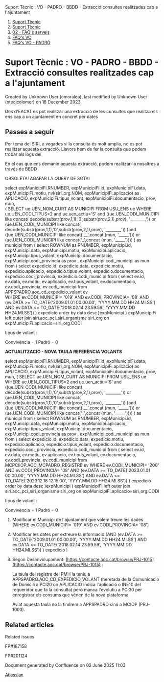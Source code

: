 Suport Tècnic : VO - PADRO - BBDD - Extracció consultes realitzades cap a l'ajuntament  

1.  [Suport Tècnic](index.md)
2.  [Suport Tècnic](13893782.md)
3.  [02 - FAQ's serveis](26313393.md)
4.  [FAQ's VO](28705575.md)
5.  [FAQ's VO - PADRÓ](28705583.md)

Suport Tècnic : VO - PADRO - BBDD - Extracció consultes realitzades cap a l'ajuntament
======================================================================================

Created by Unknown User (cmoralea), last modified by Unknown User (otecjcolomer) on 18 December 2023

Des d'EACAT es pot realitzar una extracció de les consultes que realitza els ens cap a un ajuntament en concret per dates

Passes a seguir
---------------

Per tema del SIRI, a vegades si la consulta és molt amplia, no es pot realitzar aquesta extracció. Llavors hem de fer la consulta que podem trobar als logs del 

  

En el cas que ens demanin aquesta extracció, podem realitzar-la nosaltres a través de BBDD

  

OBSOLETA! AGAFAR LA QUERY DE SOTA!

select expMunicipiFi.RNUMBER, expMunicipiFi.id, expMunicipiFi.data, expMunicipiFi.motiu, nvl(siri\_org.NOM, expMunicipiFi.aplicacio) as APLICACIO, expMunicipiFi.tipus\_volant, expMunicipiFi.documentacio, prov, mun,  
( SELECT ue.UEN\_NOM\_CURT AS MUNICIPI FROM USU\_ENS ue WHERE ue.UEN\_CODI\_TIPUS=2 and ue.uen\_actiu='S' and ((ue.UEN\_CODI\_MUNICIPI like concat( decode(substr(prov,1,1),'0',substr(prov,2,1),prov), '\_\_\_\_\_\_\_\_')) or (ue.UEN\_CODI\_MUNICIPI like concat( decode(substr(prov,1,1),'0',substr(prov,2,1),prov), '\_\_\_\_\_\_\_\_')) )and ((ue.UEN\_CODI\_MUNICIPI like concat('\_\_',concat (mun, '\_\_\_\_\_'))) or (ue.UEN\_CODI\_MUNICIPI like concat('\_',concat (mun, '\_\_\_\_\_'))))    ) as municipi
from    (
      select ROWNUM as RNUMBER, expMunicipi.id, expMunicipi.data, expMunicipi.motiu, expMunicipi.aplicacio, expMunicipi.tipus\_volant, expMunicipi.documentacio, expMunicipi.codi\_provincia as prov , expMunicipi.codi\_municipi as mun 
      from (
            select expedicio.id, expedicio.data, expedicio.motiu, expedicio.aplicacio, expedicio.tipus\_volant, expedicio.documentacio, expedicio.codi\_provincia, expedicio.codi\_municipi from (  select ev.id, ev.data, ev.motiu, ev.aplicacio, ev.tipus\_volant, ev.documentacio, ev.codi\_provincia, ev.codi\_municipi from APPSPADRO.aoc\_cd\_expedicio\_volant ev  
            WHERE ev.CODI\_MUNICIPI= '019' AND ev.CODI\_PROVINCIA= '08' 
            AND (ev.DATA >= TO\_DATE('2009.01.01 00.00.00', 'YYYY.MM.DD HH24.MI.SS') AND ev.DATA <= TO\_DATE('2018.02.14 23.59.59', 'YYYY.MM.DD HH24.MI.SS')) ) expedicio 
            order by data desc 
      )expMunicipi  ) expMunicipiFi  
left outer join siri.aoc\_pci\_siri\_organisme siri\_org on expMunicipiFi.aplicacio=siri\_org.CODI


tipus de volant :

Convivència	=	1
Padró	=	0

  

**ACTUALITZACIÓ - NOVA TAULA REFERÈNCIA VOLANTS**

select expMunicipiFi.RNUMBER, expMunicipiFi.id, expMunicipiFi.data, expMunicipiFi.motiu, nvl(siri\_org.NOM, expMunicipiFi.aplicacio) as APLICACIO, expMunicipiFi.tipus\_volant, expMunicipiFi.documentacio, prov, mun, 
( SELECT ue.UEN\_NOM\_CURT AS MUNICIPI FROM USU\_ENS ue WHERE ue.UEN\_CODI\_TIPUS=2 and ue.uen\_actiu='S' and ((ue.UEN\_CODI\_MUNICIPI like concat( decode(substr(prov,1,1),'0',substr(prov,2,1),prov), '\_\_\_\_\_\_\_\_')) or (ue.UEN\_CODI\_MUNICIPI like concat( decode(substr(prov,1,1),'0',substr(prov,2,1),prov), '\_\_\_\_\_\_\_\_')) )and ((ue.UEN\_CODI\_MUNICIPI like concat('\_\_',concat (mun, '\_\_\_\_\_'))) or (ue.UEN\_CODI\_MUNICIPI like concat('\_',concat (mun, '\_\_\_\_\_'))))    ) as municipi
from    (
      select ROWNUM as RNUMBER, expMunicipi.id, expMunicipi.data, expMunicipi.motiu, expMunicipi.aplicacio, expMunicipi.tipus\_volant, expMunicipi.documentacio, expMunicipi.codi\_provincia as prov , expMunicipi.codi\_municipi as mun
      from (
            select expedicio.id, expedicio.data, expedicio.motiu, expedicio.aplicacio, expedicio.tipus\_volant, expedicio.documentacio, expedicio.codi\_provincia, expedicio.codi\_municipi from (  select ev.id, ev.data, ev.motiu, ev.aplicacio, ev.tipus\_volant, ev.documentacio, ev.codi\_provincia, ev.codi\_municipi from MCPCIIOP.AOC\_MCPADRO\_REGISTRE ev 
            WHERE ev.CODI\_MUNICIPI= '200' AND ev.CODI\_PROVINCIA= '08'
            AND (ev.DATA >= TO\_DATE('2023.01.01 00.00.00', 'YYYY.MM.DD HH24.MI.SS') AND ev.DATA <= TO\_DATE('2023.12.18 12.15.00', 'YYYY.MM.DD HH24.MI.SS')) ) expedicio
            order by data desc
      )expMunicipi  ) expMunicipiFi 
left outer join siri.aoc\_pci\_siri\_organisme siri\_org on expMunicipiFi.aplicacio=siri\_org.CODI


tipus de volant :

Convivència	=	1
Padró	=	0

  

  

1.  Modificar el Municipi de l'ajuntament que volem treure les dades (WHERE ev.CODI\_MUNICIPI= '019' AND ev.CODI\_PROVINCIA= '08')
2.  Modificar les dates per extreure la informació (AND (ev.DATA >= TO\_DATE('2009.01.01 00.00.00', 'YYYY.MM.DD HH24.MI.SS') AND ev.DATA <= TO\_DATE('2018.02.14 23.59.59', 'YYYY.MM.DD HH24.MI.SS')) ) expedicio )
3.  Segon Desenvolupament: [https://contacte.aoc.cat/browse/PRJ-1015](https://contacte.aoc.cat/browse/PRJ-1015) :  
    
    La taula del registre del PMH la teniu a APPSPADRO.AOC\_CD\_EXPEDICIO\_VOLANT (heretada de la Comunicació de Domicili a PCI20 on APLICACIO indica l'aplicació o INE10 del requeridor que fa la consulta) però manca l'evolutiu a PCI30 per enregistrar els consums que vénen de la nova plataforma.
    
    Aviat aquesta taula no la tindrem a APPSPADRO sinó a MCIOP (PRJ-1003).
    

  

  

  

  

Related articles
----------------

  

Related issues

FP#187158

FP#201124

Document generated by Confluence on 02 June 2025 11:03

[Atlassian](http://www.atlassian.com/)